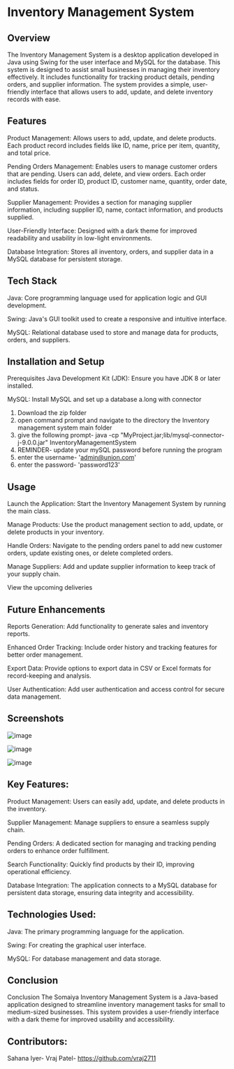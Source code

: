 # Inventory Management System

## Overview
The Inventory Management System is a desktop application developed in Java using Swing for the user interface and MySQL for the database. This system is designed to assist small businesses in managing their inventory effectively. It includes functionality for tracking product details, pending orders, and supplier information. The system provides a simple, user-friendly interface that allows users to add, update, and delete inventory records with ease.

## Features
Product Management: Allows users to add, update, and delete products. Each product record includes fields like ID, name, price per item, quantity, and total price.

Pending Orders Management: Enables users to manage customer orders that are pending. Users can add, delete, and view orders. Each order includes fields for order ID, product ID, customer name, quantity, order date, and status.

Supplier Management: Provides a section for managing supplier information, including supplier ID, name, contact information, and products supplied.

User-Friendly Interface: Designed with a dark theme for improved readability and usability in low-light environments.

Database Integration: Stores all inventory, orders, and supplier data in a MySQL database for persistent storage.

## Tech Stack
Java: Core programming language used for application logic and GUI development.

Swing: Java's GUI toolkit used to create a responsive and intuitive interface.

MySQL: Relational database used to store and manage data for products, orders, and suppliers.

## Installation and Setup
Prerequisites
Java Development Kit (JDK): Ensure you have JDK 8 or later installed.

MySQL: Install MySQL and set up a database a.long with connector

1. Download the zip folder
2. open command prompt and navigate to the directory the Inventory management system main folder
3. give the following prompt- java -cp "MyProject.jar;lib/mysql-connector-j-9.0.0.jar" InventoryManagementSystem
4. REMINDER- update your mySQL password before running the program
5. enter the username- 'admin@union.com'
6. enter the password- 'password123'
   
## Usage
Launch the Application: Start the Inventory Management System by running the main class.

Manage Products: Use the product management section to add, update, or delete products in your inventory.

Handle Orders: Navigate to the pending orders panel to add new customer orders, update existing ones, or delete completed orders.

Manage Suppliers: Add and update supplier information to keep track of your supply chain.

View the upcoming deliveries

## Future Enhancements
Reports Generation: Add functionality to generate sales and inventory reports.

Enhanced Order Tracking: Include order history and tracking features for better order management.

Export Data: Provide options to export data in CSV or Excel formats for record-keeping and analysis.

User Authentication: Add user authentication and access control for secure data management.

## Screenshots
![image](https://github.com/user-attachments/assets/57add50a-b772-4b83-b679-afc3bb00c804)

![image](https://github.com/user-attachments/assets/0d337db7-7946-41d9-86ee-749fc786eb3b)

![image](https://github.com/user-attachments/assets/61121b9d-2adb-4f41-85d9-77da4797625d)




## Key Features:
Product Management: Users can easily add, update, and delete products in the inventory.

Supplier Management: Manage suppliers to ensure a seamless supply chain.

Pending Orders: A dedicated section for managing and tracking pending orders to enhance order fulfillment.

Search Functionality: Quickly find products by their ID, improving operational efficiency.

Database Integration: The application connects to a MySQL database for persistent data storage, ensuring data integrity and accessibility.

## Technologies Used:
Java: The primary programming language for the application.

Swing: For creating the graphical user interface.

MySQL: For database management and data storage.

## Conclusion

Conclusion
The Somaiya Inventory Management System is a Java-based application designed to streamline inventory management tasks for small to medium-sized businesses. This system provides a user-friendly interface with a dark theme for improved usability and accessibility.

## Contributors:
Sahana Iyer-
Vraj Patel- https://github.com/vraj2711



